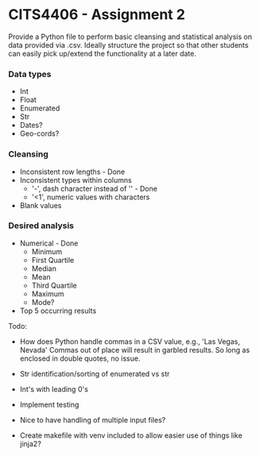 # CITS4406 - Assignment 2
Provide a Python file to perform basic cleansing and statistical analysis on data provided via .csv. Ideally structure the project so that other students can easily pick up/extend the functionality at a later date.

### Data types
* Int
* Float
* Enumerated
* Str
* Dates?
* Geo-cords?

### Cleansing
* Inconsistent row lengths - Done
* Inconsistent types within columns
    * '-', dash character instead of '' - Done
    * '<1', numeric values with characters
* Blank values

### Desired analysis
* Numerical - Done
    * Minimum
    * First Quartile
    * Median
    * Mean
    * Third Quartile
    * Maximum
    * Mode?
* Top 5 occurring results

Todo:
* How does Python handle commas in a CSV value, e.g., 'Las Vegas, Nevada'
Commas out of place will result in garbled results. So long as enclosed in double quotes, no issue.

* Str identification/sorting of enumerated vs str

* Int's with leading 0's

* Implement testing
* Nice to have handling of multiple input files?
* Create makefile with venv included to allow easier use of things like jinja2?